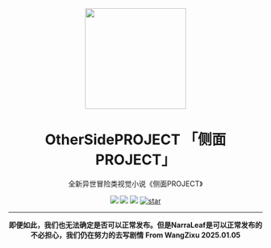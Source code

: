 <div align=center>
<img src = 'https://s3.bmp.ovh/imgs/2024/10/06/7ae3ce3722e60124.png' width=200px>
<h1>OtherSidePROJECT 「侧面PROJECT」</h1>
<p>全新异世冒险类视觉小说《侧面PROJECT》</p>
<img src="https://img.shields.io/github/license/mewbaka/othersideproject">
<img src="https://img.shields.io/badge/Engine-NarraLeaf-brightgreen">
<img src="https://img.shields.io/github/stars/mewbaka/othersideproject">
<a href='https://gitee.com/Wangs-official/OtherSideProject/stargazers'><img src='https://gitee.com/Wangs-official/OtherSideProject/badge/star.svg?theme=white' alt='star'></img></a>
<hr>
<b>即便如此，我们也无法确定是否可以正常发布。但是NarraLeaf是可以正常发布的</b>
<b>不必担心，我们仍在努力的去写剧情</b>
<b>From WangZixu 2025.01.05</b>
</div>
